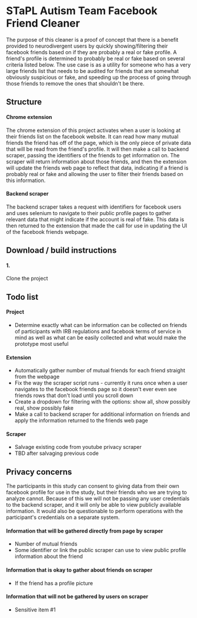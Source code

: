 # STaPL Autism Team Facebook Friend Cleaner
The purpose of this cleaner is a proof of concept that there is a benefit provided to neurodivergent users by quickly showing/filtering their facebook friends based on if they are probably a real or fake profile. A friend's profile is determined to probably be real or fake based on several criteria listed below. The use case is as a utility for someone who has a very large friends list that needs to be audited for friends that are somewhat obviously suspicious or fake, and speeding up the process of going through those friends to remove the ones that shouldn't be there.

## Structure

#### Chrome extension
The chrome extension of this project activates when a user is looking at their friends list on the facebook website. It can read how many mutual friends the friend has off of the page, which is the only piece of private data that will be read from the friend's profile. It will then make a call to backend scraper, passing the identifiers of the friends to get information on. The scraper will return information about those friends, and then the extension will update the friends web page to reflect that data, indicating if a friend is probably real or fake and allowing the user to filter their friends based on this information. 

#### Backend scraper
The backend scraper takes a request with identifiers for facebook users and uses selenium to navigate to their public profile pages to gather relevant data that might indicate if the account is real of fake. This data is then returned to the extension that made the call for use in updating the UI of the facebook friends webpage. 

## Download / build instructions

#### 1.
Clone the project

## Todo list

#### Project
- Determine exactly what can be information can be collected on friends of participants with IRB regulations and facebook terms of service in mind as well as what can be easily collected and what would make the prototype most useful

#### Extension
- Automatically gather number of mutual friends for each friend straight from the webpage
- Fix the way the scraper script runs - currently it runs once when a user navigates to the facebook friends page so it doesn't ever even see friends rows that don't load until you scroll down
- Create a dropdown for filtering with the options: show all, show possibly real, show possibly fake
- Make a call to backend scraper for additional information on friends and apply the information returned to the friends web page

#### Scraper
- Salvage existing code from youtube privacy scraper
- TBD after salvaging previous code

## Privacy concerns
The participants in this study can consent to giving data from their own facebook profile for use in the study, but their friends who we are trying to analyze cannot. Because of this we will not be passing any user credentials to the backend scraper, and it will only be able to view publicly available information. It would also be questionable to perform operations with the participant's credentials on a separate system.

#### Information that will be gathered directly from page by scraper
- Number of mutual friends
- Some identifier or link the public scraper can use to view public profile information about the friend

#### Information that is okay to gather about friends on scraper
- If the friend has a profile picture

#### Information that will not be gathered by users on scraper
- Sensitive item #1
